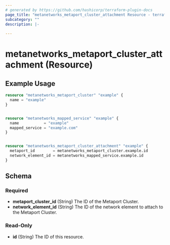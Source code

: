 ```yaml
---
# generated by https://github.com/hashicorp/terraform-plugin-docs
page_title: "metanetworks_metaport_cluster_attachment Resource - terraform-provider-metanetworks"
subcategory: ""
description: |-
  
---
```


# metanetworks_metaport_cluster_attachment (Resource)



## Example Usage

```terraform
resource "metanetworks_metaport_cluster" "example" {
  name = "example"
}


resource "metanetworks_mapped_service" "example" {
  name           = "example"
  mapped_service = "example.com"
}


resource "metanetworks_metaport_cluster_attachment" "example" {
  metaport_id        = metanetworks_metaport_cluster.example.id
  network_element_id = metanetworks_mapped_service.example.id
}
```

<!-- schema generated by tfplugindocs -->
## Schema

### Required

- **metaport_cluster_id** (String) The ID of the Metaport Cluster.
- **network_element_id** (String) The ID of the network element to attach to the Metaport Cluster.

### Read-Only

- **id** (String) The ID of this resource.


